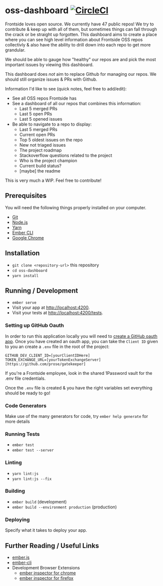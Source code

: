 # oss-dashboard [![CircleCI](https://circleci.com/gh/thefrontside/oss-dashboard.svg?style=svg)](https://circleci.com/gh/thefrontside/oss-dashboard)

Frontside loves open source. We currently have 47 public repos! We try
to contribute & keep up with all of them, but sometimes things can
fall through the crack or be straight up forgotten. This
dashboard aims to create a place where you can see high level
information about Frontside OSS repos collectivly & also have the
ability to drill down into each repo to get more grandular.

We should be able to gauge how "healthy" our repos are and pick the
most important issues by viewing this dashboard.

This dashboard does _not_ aim to replace Github for managing our
repos. We should still organize issues & PRs with Github.

Information I'd like to see (quick notes, feel free to add/edit):

- See all OSS repos Frontside has
- See a dashboard of all our repos that combines this information:
  - Last 5 merged PRs
  - Last 5 open PRs
  - Last 5 opened issues
- Be able to navigate to a repo to display:
  - Last 5 merged PRs
  - Current open PRs
  - Top 5 oldest issues on the repo
  - New not triaged issues
  - The project roadmap
  - Stackoverflow questions related to the project
  - Who is the project champion
  - Current build status?
  - [maybe] the readme

This is very much a WIP. Feel free to contribute!


## Prerequisites

You will need the following things properly installed on your computer.

* [Git](https://git-scm.com/)
* [Node.js](https://nodejs.org/)
* [Yarn](https://yarnpkg.com/)
* [Ember CLI](https://ember-cli.com/)
* [Google Chrome](https://google.com/chrome/)

## Installation

* `git clone <repository-url>` this repository
* `cd oss-dashboard`
* `yarn install`

## Running / Development

* `ember serve`
* Visit your app at [http://localhost:4200](http://localhost:4200).
* Visit your tests at
  [http://localhost:4200/tests](http://localhost:4200/tests).


### Setting up GitHub Oauth

In order to run this application locally you will need to [create a
GitHub oauth
app](https://developer.github.com/apps/building-oauth-apps/creating-an-oauth-app/). Once
you have created an oauth app, you can take the `Client ID` given to you
an create a `.env` file in the root of the project:

```
GITHUB_DEV_CLIENT_ID=[yourClientIDHere]
TOKEN_EXCHANGE_URL=[yourTokenExchangeServer] [https://github.com/prose/gatekeeper]
```

If you're a Frontside employee, look in the shared 1Password vault for the .env file 
credentials.

Once the `.env` file is created & you have the right variables set
everything should be ready to go!

### Code Generators

Make use of the many generators for code, try `ember help generate` for more details

### Running Tests

* `ember test`
* `ember test --server`

### Linting

* `yarn lint:js`
* `yarn lint:js --fix`

### Building

* `ember build` (development)
* `ember build --environment production` (production)

### Deploying

Specify what it takes to deploy your app.

## Further Reading / Useful Links

* [ember.js](https://emberjs.com/)
* [ember-cli](https://ember-cli.com/)
* Development Browser Extensions
  * [ember inspector for chrome](https://chrome.google.com/webstore/detail/ember-inspector/bmdblncegkenkacieihfhpjfppoconhi)
  * [ember inspector for firefox](https://addons.mozilla.org/en-US/firefox/addon/ember-inspector/)
